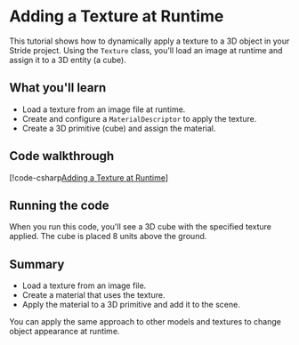# Adding a Texture at Runtime

This tutorial shows how to dynamically apply a texture to a 3D object in your Stride project. Using the `Texture` class, you'll load an image at runtime and assign it to a 3D entity (a cube).

## What you'll learn
- Load a texture from an image file at runtime.
- Create and configure a `MaterialDescriptor` to apply the texture.
- Create a 3D primitive (cube) and assign the material.

## Code walkthrough

[!code-csharp[Adding a Texture at Runtime](../../../examples/snippets/TextureMapping_Example01/Program.cs)]

## Running the code

When you run this code, you'll see a 3D cube with the specified texture applied. The cube is placed 8 units above the ground.

## Summary

- Load a texture from an image file.
- Create a material that uses the texture.
- Apply the material to a 3D primitive and add it to the scene.

You can apply the same approach to other models and textures to change object appearance at runtime.